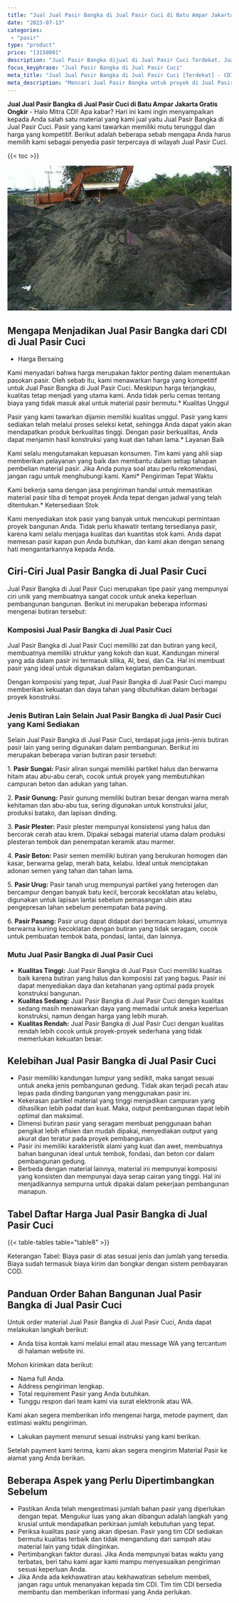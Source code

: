 ```yaml
---
title: "Jual Jual Pasir Bangka di Jual Pasir Cuci di Batu Ampar Jakarta Gratis Ongkir"
date: "2023-07-13"
categories:
 - "pasir"
type: "product"
price: "[315000]"
description: "Jual Pasir Bangka dijual di Jual Pasir Cuci Terdekat. Jual Pasir Bangka ini sering dipakai dalam proyek konstruksi sebagai bahan campuran yang terpilih dan bersih. Kontak kami untuk mendapatkan informasi lebih lanjut."
focus_keyphrase: "Jual Pasir Bangka di Jual Pasir Cuci"
meta_title: "Jual Jual Pasir Bangka di Jual Pasir Cuci [Terdekat] - CDI"
meta_description: "Mencari Jual Pasir Bangka untuk proyek di Jual Pasir Cuci? Kami menyediakan Jual Pasir Bangka berkualitas untuk bahan campuran. Dapatkan penawaran terbaik sekarang."
---
```


**Jual Jual Pasir Bangka di Jual Pasir Cuci di Batu Ampar Jakarta Gratis Ongkir** - Halo Mitra CDI! Apa kabar? Hari ini kami ingin menyampaikan kepada Anda salah satu material yang kami jual yaitu Jual Pasir Bangka di Jual Pasir Cuci. Pasir yang kami tawarkan memiliki mutu terunggul dan harga yang kompetitif. Berikut adalah beberapa sebab mengapa Anda harus memilih kami sebagai penyedia pasir terpercaya di wilayah Jual Pasir Cuci.

{{< toc >}}

![Jual Jual Pasir Bangka di Jual Pasir Cuci di Batu Ampar Jakarta Gratis Ongkir](/images/pasir/pasir-bangunan-29.jpg)

## Mengapa Menjadikan Jual Pasir Bangka dari CDI di Jual Pasir Cuci

*   Harga Bersaing

Kami menyadari bahwa harga merupakan faktor penting dalam menentukan pasokan pasir. Oleh sebab itu, kami menawarkan harga yang kompetitif untuk Jual Pasir Bangka di Jual Pasir Cuci. Meskipun harga terjangkau, kualitas tetap menjadi yang utama kami. Anda tidak perlu cemas tentang biaya yang tidak masuk akal untuk material pasir bermutu.*   Kualitas Unggul

Pasir yang kami tawarkan dijamin memiliki kualitas unggul. Pasir yang kami sediakan telah melalui proses seleksi ketat, sehingga Anda dapat yakin akan mendapatkan produk berkualitas tinggi. Dengan pasir berkualitas, Anda dapat menjamin hasil konstruksi yang kuat dan tahan lama.*   Layanan Baik

Kami selalu mengutamakan kepuasan konsumen. Tim kami yang ahli siap memberikan pelayanan yang baik dan membantu dalam setiap tahapan pembelian material pasir. Jika Anda punya soal atau perlu rekomendasi, jangan ragu untuk menghubungi kami. Kami*   Pengiriman Tepat Waktu

Kami bekerja sama dengan jasa pengiriman handal untuk memastikan material pasir tiba di tempat proyek Anda tepat dengan jadwal yang telah ditentukan.*   Ketersediaan Stok

Kami menyediakan stok pasir yang banyak untuk mencukupi permintaan proyek bangunan Anda. Tidak perlu khawatir tentang tersedianya pasir, karena kami selalu menjaga kualitas dan kuantitas stok kami. Anda dapat memesan pasir kapan pun Anda butuhkan, dan kami akan dengan senang hati mengantarkannya kepada Anda. 

## Ciri-Ciri Jual Pasir Bangka di Jual Pasir Cuci

Jual Pasir Bangka di Jual Pasir Cuci merupakan tipe pasir yang mempunyai ciri unik yang membuatnya sangat cocok untuk aneka keperluan pembangunan bangunan. Berikut ini merupakan beberapa informasi mengenai butiran tersebut:

### Komposisi Jual Pasir Bangka di Jual Pasir Cuci

Jual Pasir Bangka di Jual Pasir Cuci memiliki zat dan butiran yang kecil, membuatnya memiliki struktur yang kokoh dan kuat. Kandungan mineral yang ada dalam pasir ini termasuk silika, Al, besi, dan Ca. Hal ini membuat pasir yang ideal untuk digunakan dalam kegiatan pembangunan.

Dengan komposisi yang tepat, Jual Pasir Bangka di Jual Pasir Cuci mampu memberikan kekuatan dan daya tahan yang dibutuhkan dalam berbagai proyek konstruksi.

### Jenis Butiran Lain Selain Jual Pasir Bangka di Jual Pasir Cuci yang Kami Sediakan

Selain Jual Pasir Bangka di Jual Pasir Cuci, terdapat juga jenis-jenis butiran pasir lain yang sering digunakan dalam pembangunan. Berikut ini merupakan beberapa varian butiran pasir tersebut:

1\.  **Pasir Sungai:** Pasir aliran sungai memiliki partikel halus dan berwarna hitam atau abu-abu cerah, cocok untuk proyek yang membutuhkan campuran beton dan adukan yang tahan.

2\.  **Pasir Gunung:** Pasir gunung memiliki butiran besar dengan warna merah kehitaman dan abu-abu tua, sering digunakan untuk konstruksi jalur, produksi batako, dan lapisan dinding.

3\.  **Pasir Plester:** Pasir plester mempunyai konsistensi yang halus dan bercorak cerah atau krem. Dipakai sebagai material utama dalam produksi plesteran tembok dan penempatan keramik atau marmer.

4\.  **Pasir Beton:** Pasir semen memiliki butiran yang berukuran homogen dan kasar, berwarna gelap, merah bata, kelabu. Ideal untuk menciptakan adonan semen yang tahan dan tahan lama.

5\.  **Pasir Urug:** Pasir tanah urug mempunyai partikel yang heterogen dan bercampur dengan banyak batu kecil, bercorak kecoklatan atau kelabu, digunakan untuk lapisan lantai sebelum pemasangan ubin atau pengepresan lahan sebelum penempatan bata paving.

6\.  **Pasir Pasang:** Pasir urug dapat didapat dari bermacam lokasi, umumnya berwarna kuning kecoklatan dengan butiran yang tidak seragam, cocok untuk pembuatan tembok bata, pondasi, lantai, dan lainnya.

### Mutu Jual Pasir Bangka di Jual Pasir Cuci

*   **Kualitas Tinggi:** Jual Pasir Bangka di Jual Pasir Cuci memiliki kualitas baik karena butiran yang halus dan komposisi zat yang bagus. Pasir ini dapat menyediakan daya dan ketahanan yang optimal pada proyek konstruksi bangunan.
*   **Kualitas Sedang:** Jual Pasir Bangka di Jual Pasir Cuci dengan kualitas sedang masih menawarkan daya yang memadai untuk aneka keperluan konstruksi, namun dengan harga yang lebih murah.
*   **Kualitas Rendah:** Jual Pasir Bangka di Jual Pasir Cuci dengan kualitas rendah lebih cocok untuk proyek-proyek sederhana yang tidak memerlukan kekuatan besar.

## Kelebihan Jual Pasir Bangka di Jual Pasir Cuci

*   Pasir memiliki kandungan lumpur yang sedikit, maka sangat sesuai untuk aneka jenis pembangunan gedung. Tidak akan terjadi pecah atau lepas pada dinding bangunan yang menggunakan pasir ini.
*   Kekerasan partikel material yang tinggi menjadikan campuran yang dihasilkan lebih padat dan kuat. Maka, output pembangunan dapat lebih optimal dan maksimal.
*   Dimensi butiran pasir yang seragam membuat penggunaan bahan pengikat lebih efisien dan mudah dipakai, menyediakan output yang akurat dan teratur pada proyek pembangunan.
*   Pasir ini memiliki karakteristik alami yang kuat dan awet, membuatnya bahan bangunan ideal untuk tembok, fondasi, dan beton cor dalam pembangunan gedung.
*   Berbeda dengan material lainnya, material ini mempunyai komposisi yang konsisten dan mempunyai daya serap cairan yang tinggi. Hal ini menjadikannya sempurna untuk dipakai dalam pekerjaan pembangunan manapun.

## Tabel Daftar Harga Jual Pasir Bangka di Jual Pasir Cuci

{{< table-tables table="table8" >}}

Keterangan Tabel: Biaya pasir di atas sesuai jenis dan jumlah yang tersedia. Biaya sudah termasuk biaya kirim dan bongkar dengan sistem pembayaran COD.

## Panduan Order Bahan Bangunan Jual Pasir Bangka di Jual Pasir Cuci

Untuk order material Jual Pasir Bangka di Jual Pasir Cuci, Anda dapat melakukan langkah berikut:

*   Anda bisa kontak kami melalui email atau message WA yang tercantum di halaman website ini.

Mohon kirimkan data berikut:

*   Nama full Anda.
*   Address pengiriman lengkap.
*   Total requirement Pasir yang Anda butuhkan.
*   Tunggu respon dari team kami via surat elektronik atau WA.

Kami akan segera memberikan info mengenai harga, metode payment, dan estimasi waktu pengiriman.
*   Lakukan payment menurut sesuai instruksi yang kami berikan.

Setelah payment kami terima, kami akan segera mengirim Material Pasir ke alamat yang Anda berikan.

## Beberapa Aspek yang Perlu Dipertimbangkan Sebelum

*   Pastikan Anda telah mengestimasi jumlah bahan pasir yang diperlukan dengan tepat. Mengukur luas yang akan dibangun adalah langkah yang krusial untuk mendapatkan perkiraan jumlah kebutuhan yang tepat.
*   Periksa kualitas pasir yang akan dipesan. Pasir yang tim CDI sediakan bermutu kualitas terbaik dan tidak mengandung dari sampah atau material lain yang tidak diinginkan.
*   Pertimbangkan faktor durasi. Jika Anda mempunyai batas waktu yang terbatas, beri tahu kami agar kami mampu menyesuaikan pengiriman sesuai keperluan Anda.
*   Jika Anda ada kekhawatiran atau kekhawatiran sebelum membeli, jangan ragu untuk menanyakan kepada tim CDI. Tim tim CDI bersedia membantu dan memberikan informasi yang Anda perlukan.